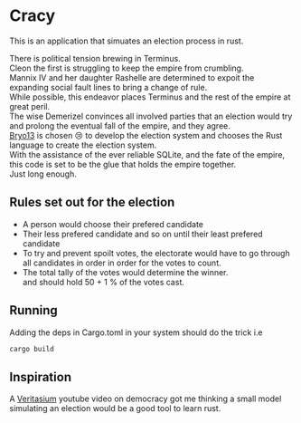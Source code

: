 # Cracy
This is an application that simuates an election process in rust.

There is political tension brewing in Terminus.  
Cleon the first is struggling to keep the empire from crumbling.  
Mannix IV and her daughter Rashelle are determined to expoit the  
expanding social fault lines to bring a change of rule.  
While possible, this endeavor places Terminus and the rest of the empire at great peril.  
The wise Demerizel convinces all involved parties that an election would try and prolong the eventual fall of the empire, and they agree.  
[Bryo13](https://github.com/bryo13) is chosen 😢 to develop the election system and chooses the Rust language to create the election system.  
With the assistance of the ever reliable SQLite, and the fate of the empire, this code is set to be the glue that holds the empire together.  
Just long enough.  

## Rules set out for the election
- A person would choose their prefered candidate
- Their less prefered candidate and so on until their least prefered candidate
- To try and prevent spoilt votes, the electorate would have to go through all candidates in order in order for the votes to count.
- The total tally of the votes would determine the winner.  
and should hold 50 + 1 % of the votes cast.

## Running
Adding the deps in Cargo.toml in your system should do the trick
i.e
```bash
cargo build
```

## Inspiration
A [Veritasium](https://www.youtube.com/watch?v=qf7ws2DF-zk) youtube video
 on democracy got me thinking a small model simulating an election
 would be a good tool to learn rust.
